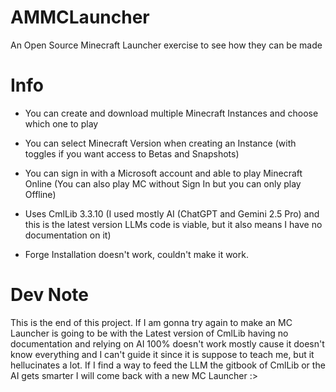 # AMMCLauncher
An Open Source Minecraft Launcher exercise to see how they can be made

# Info
- You can create and download multiple Minecraft Instances and choose which one to play

- You can select Minecraft Version when creating an Instance (with toggles if you want access to Betas and Snapshots)

- You can sign in with a Microsoft account and able to play Minecraft Online (You can also play MC without Sign In but you can only play Offline)

- Uses CmlLib 3.3.10 (I used mostly AI (ChatGPT and Gemini 2.5 Pro) and this is the latest version LLMs code is viable, but it also means I have no documentation on it)

- Forge Installation doesn't work, couldn't make it work.

# Dev Note

This is the end of this project. If I am gonna try again to make an MC Launcher is going to be with the Latest version of CmlLib having no documentation and relying on AI 100% doesn't work mostly cause it doesn't know everything and I can't guide it since it is suppose to teach me, but it hellucinates a lot. If I find a way to feed the LLM the gitbook of CmlLib or the AI gets smarter I will come back with a new MC Launcher :>
